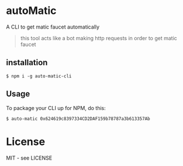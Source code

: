 # autoMatic

A CLI to get matic faucet automatically

> this tool acts like a bot making http requests in order to get matic faucet

## installation

```shell
$ npm i -g auto-matic-cli
```

## Usage

To package your CLI up for NPM, do this:

```shell
$ auto-matic 0x624619c8397334CD2DAF159b78787a3b613357Ab
```

# License

MIT - see LICENSE

